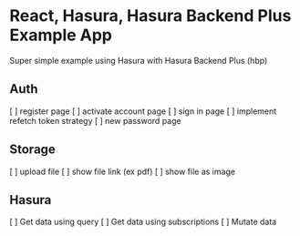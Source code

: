 # React, Hasura, Hasura Backend Plus Example App

Super simple example using Hasura with Hasura Backend Plus (hbp)

## Auth
[ ] register page
[ ] activate account page
[ ] sign in page
[ ] implement refetch token strategy
[ ] new password page

## Storage

[ ] upload file
[ ] show file link (ex pdf)
[ ] show file as image

## Hasura

[ ] Get data using query
[ ] Get data using subscriptions
[ ] Mutate data
